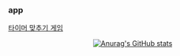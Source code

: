 
<h3>app</h3>
<a href="https://play.google.com/store/apps/details?id=com.game.android_test" >타이머 맞추기 게임</a>
<div align = 'center'>
 
[![Anurag's GitHub stats](https://github-readme-stats.vercel.app/api?username=limjiminn&count_private=true&show_icons=true&theme=radical)](https://github.com/anuraghazra/github-readme-stats)
</div>
